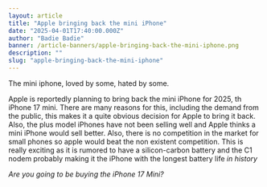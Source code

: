```yaml
---
layout: article
title: "Apple bringing back the mini iPhone"
date: "2025-04-01T17:40:00.000Z"
author: "Badie Badie"
banner: /article-banners/apple-bringing-back-the-mini-iphone.png
description: ""
slug: "apple-bringing-back-the-mini-iphone"
---
```


The mini iphone, loved by some, hated by some. 

Apple is reportedly planning to bring back the mini iPhone for 2025, th iPhone 17 mini. There are many reasons for this, including the demand from the public, this makes it a quite obvious decision for Apple to bring it back. Also, the plus model iPhones have not been selling well and Apple thinks a mini iPhone would sell better. Also, there is no competition in the market for small phones so apple would beat the non existent competition. This is really exciting as it is rumored to have a silicon-carbon battery and the C1 nodem probably making it the iPhone with the longest battery life *in history* 

*Are you going to be buying the iPhone 17 Mini?*
